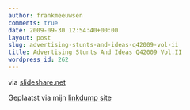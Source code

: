 ```yaml
---
author: frankmeeuwsen
comments: true
date: 2009-09-30 12:54:40+00:00
layout: post
slug: advertising-stunts-and-ideas-q42009-vol-ii
title: Advertising Stunts And Ideas Q42009 Vol.II
wordpress_id: 262
---
```


   

via [slideshare.net](http://www.slideshare.net/101ayman/advertising-stunts-and-ideas-q42009-volii)

     

 Geplaatst via mijn [linkdump site](http://frankmeeuwsen.posterous.com)   

 

